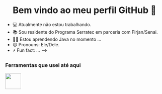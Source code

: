 <h1 align="center"> Bem vindo ao meu perfil GitHub 👋 </h1>

- 💻 Atualmente não estou trabalhando.
- 📚 Sou residente do Programa Serratec em parceria com Firjan/Senai.
- 👩‍💻 Estou aprendendo Java no momento ...
- 😄 Pronouns: Ele/Dele.
- ⚡ Fun fact: ...
-->

### Ferramentas que usei até aqui
<img src= "[https://www.stickerking.com.br/1e5001/logo-java-icon](https://i.pinimg.com/originals/e9/94/61/e99461fdd5b3db8bdb3081d8acf5e524.png)" width="50px">
